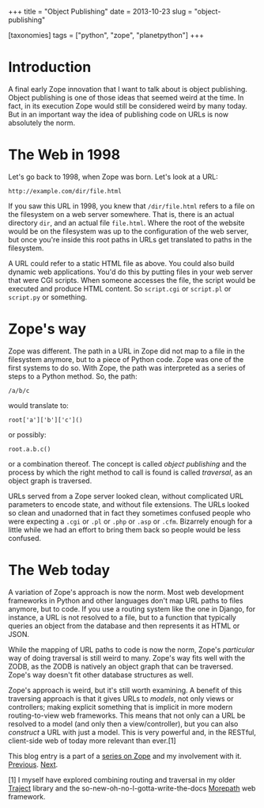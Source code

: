 +++
title = "Object Publishing"
date = 2013-10-23
slug = "object-publishing"

[taxonomies]
tags = ["python", "zope", "planetpython"]
+++

# Introduction

A final early Zope innovation that I want to talk about is object
publishing. Object publishing is one of those ideas that seemed weird at
the time. In fact, in its execution Zope would still be considered weird
by many today. But in an important way the idea of publishing code on
URLs is now absolutely the norm.

# The Web in 1998

Let's go back to 1998, when Zope was born. Let's look at a URL:

    http://example.com/dir/file.html

If you saw this URL in 1998, you knew that `/dir/file.html` refers to a
file on the filesystem on a web server somewhere. That is, there is an
actual directory `dir`, and an actual file `file.html`. Where the root
of the website would be on the filesystem was up to the configuration of
the web server, but once you're inside this root paths in URLs get
translated to paths in the filesystem.

A URL could refer to a static HTML file as above. You could also build
dynamic web applications. You'd do this by putting files in your web
server that were CGI scripts. When someone accesses the file, the script
would be executed and produce HTML content. So `script.cgi` or
`script.pl` or `script.py` or something.

# Zope's way

Zope was different. The path in a URL in Zope did not map to a file in
the filesystem anymore, but to a piece of Python code. Zope was one of
the first systems to do so. With Zope, the path was interpreted as a
series of steps to a Python method. So, the path:

    /a/b/c

would translate to:

    root['a']['b']['c']()

or possibly:

    root.a.b.c()

or a combination thereof. The concept is called _object publishing_ and
the process by which the right method to call is found is called
_traversal_, as an object graph is traversed.

URLs served from a Zope server looked clean, without complicated URL
parameters to encode state, and without file extensions. The URLs looked
so clean and unadorned that in fact they sometimes confused people who
were expecting a `.cgi` or `.pl` or `.php` or `.asp` or `.cfm`.
Bizarrely enough for a little while we had an effort to bring them back
so people would be less confused.

# The Web today

A variation of Zope's approach is now the norm. Most web development
frameworks in Python and other languages don't map URL paths to files
anymore, but to code. If you use a routing system like the one in
Django, for instance, a URL is not resolved to a file, but to a function
that typically queries an object from the database and then represents
it as HTML or JSON.

While the mapping of URL paths to code is now the norm, Zope's
_particular_ way of doing traversal is still weird to many. Zope's way
fits well with the ZODB, as the ZODB is natively an object graph that
can be traversed. Zope's way doesn't fit other database structures as
well.

Zope's approach is weird, but it's still worth examining. A benefit of
this traversing approach is that it gives URLs to _models_, not only
views or controllers; making explicit something that is implicit in more
modern routing-to-view web frameworks. This means that not only can a
URL be resolved to a model (and only then a view/controller), but you
can also _construct_ a URL with just a model. This is very powerful and,
in the RESTful, client-side web of today more relevant than ever.[1]

This blog entry is a part of a [series on
Zope](/posts/my-exit-from-zope.html) and my
involvement with it.
[Previous](/posts/the-weirdness-of-zope.html).
[Next](/posts/renewing-zope.html).

[1] I myself have explored combining routing and traversal in my older
[Traject](https://pypi.python.org/pypi/traject) library and the
so-new-oh-no-I-gotta-write-the-docs
[Morepath](https://github.com/morepath/morepath) web framework.
